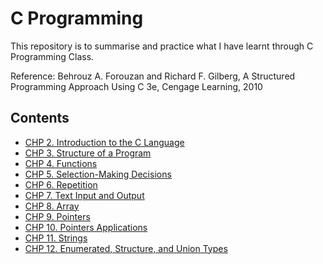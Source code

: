 # C Programming
This repository is to summarise and practice what I have learnt through C Programming Class.

Reference: Behrouz A. Forouzan and Richard F. Gilberg, A Structured Programming Approach Using C 3e, Cengage Learning, 2010

## Contents
* [CHP 2. Introduction to the C Language](https://github.com/mhnam/c_programming/blob/master/chp2.md)
* [CHP 3. Structure of a Program](https://github.com/mhnam/c_programming/blob/master/chp3.md)
* [CHP 4. Functions](https://github.com/mhnam/c_programming/blob/master/chp4.md)
* [CHP 5. Selection-Making Decisions](https://github.com/mhnam/c_programming/blob/master/chp5.md)
* [CHP 6. Repetition](https://github.com/mhnam/c_programming/blob/master)
* [CHP 7. Text Input and Output](https://github.com/mhnam/c_programming/blob/master)
* [CHP 8. Array](https://github.com/mhnam/c_programming/blob/master)
* [CHP 9. Pointers](https://github.com/mhnam/c_programming/blob/master)
* [CHP 10. Pointers Applications](https://github.com/mhnam/c_programming/blob/master)
* [CHP 11. Strings](https://github.com/mhnam/c_programming/blob/master)
* [CHP 12. Enumerated, Structure, and Union Types](https://github.com/mhnam/c_programming/blob/master)
